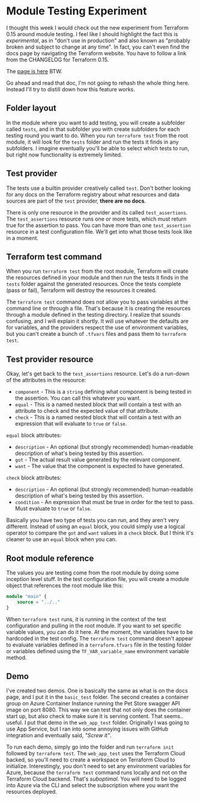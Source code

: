 # Module Testing Experiment

I thought this week I would check out the new experiment from Terraform 0.15 around module testing. I feel like I should highlight the fact this is *experimental*, as in "don't use in production" and also known as "probably broken and subject to change at any time". In fact, you can't even find the docs page by navigating the Terraform website. You have to follow a link from the CHANGELOG for Terraform 0.15. 

The [page is here](https://www.terraform.io/docs/language/modules/testing-experiment.html) BTW.

Go ahead and read that doc, I'm not going to rehash the whole thing here. Instead I'll try to distill down how this feature works.

## Folder layout

In the module where you want to add testing, you will create a subfolder called `tests`, and in that subfolder you with create subfolders for each testing round you want to do. When you run `terraform test` from the root module, it will look for the `tests` folder and run the tests it finds in any subfolders. I imagine eventually you'll be able to select which tests to run, but right now functionality is extremely limited.

## Test provider

The tests use a builtin provider creatively called `test`. Don't bother looking for any docs on the Terraform registry about what resources and data sources are part of the `test` provider, **there are no docs**.

There is only one resource in the provider and its called `test_assertions`. The `test_assertions` resource runs one or more tests, which must return true for the assertion to pass. You can have more than one `test_assertion` resource in a test configuration file. We'll get into what those tests look like in a moment.

## Terraform test command

When you run `terraform test` from the root module, Terraform will create the resources defined in your module and then run the tests it finds in the `tests` folder against the generated resources. Once the tests complete (pass or fail), Terraform will destroy the resources it created.

The `terraform test` command does not allow you to pass variables at the command line or through a file. That's because it is creating the resources through a module defined in the testing directory. I realize that sounds confusing, and I will explain it shortly. It will use whatever the defaults are for variables, and the providers respect the use of environment variables, but you can't create a bunch of `.tfvars` files and pass them to `terraform test`.

## Test provider resource

Okay, let's get back to the `test_assertions` resource. Let's do a run-down of the attributes in the resource:

* `component` - This is a `string` defining what component is being tested in the assertion. You can call this whatever you want.
* `equal` - This is a named nested block that will contain a test with an attribute to check and the expected value of that attribute.
* `check` - This is a named nested block that will contain a test with an expression that will evaluate to `true` or `false`.

`equal` block attributes:

* `description` - An optional (but strongly recommended) human-readable description of what's being tested by this assertion.
* `got` - The actual result value generated by the relevant component.
* `want` - The value that the component is expected to have generated.

`check` block attributes:

* `description` - An optional (but strongly recommended) human-readable description of what's being tested by this assertion.
* `condition` - An expression that must be true in order for the test to pass. Must evaluate to `true` or `false`.

Basically you have two type of tests you can run, and they aren't very different. Instead of using an `equal` block, you could simply use a logical operator to compare the `got` and `want` values in a `check` block. But I think it's cleaner to use an `equal` block when you can.

## Root module reference

The values you are testing come from the root module by doing some inception level stuff. In the test configuration file, you will create a module object that references the root module like this:

```terraform
module "main" {
    source = "../.."
}
```

When `terraform test` runs, it is running in the context of the test configuration and pulling in the root module. If you want to set specific variable values, you can do it here. At the moment, the variables have to be hardcoded in the test config. The `terraform test` command doesn't appear to evaluate variables defined in a `terraform.tfvars` file in the testing folder or variables defined using the `TF_VAR_variable_name` environment variable method.

## Demo

I've created two demos. One is basically the same as what is on the docs page, and I put it in the `basic_test` folder. The second creates a container group on Azure Container Instance running the Pet Store swagger API image on port 8080. This way we can test that not only does the container start up, but also check to make sure it is serving content. That seems.. useful. I put that demo in the `web_app_test` folder. Originally I was going to use App Service, but I ran into some annoying issues with GitHub integration and eventually said, *"Screw it"*.

To run each demo, simply go into the folder and run `terraform init` followed by `terraform test`. The `web_app_test` uses the Terraform Cloud backed, so you'll need to create a workspace on Terraform Cloud to initialize. Interestingly, you don't need to set any environment variables for Azure, because the `terraform test` command runs locally and not on the Terraform Cloud backend. That's *suboptimal*. You will need to be logged into Azure via the CLI and select the subscription where you want the resources deployed.